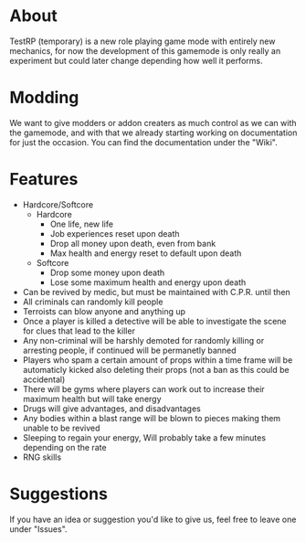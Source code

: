 # About

TestRP (temporary) is a new role playing game mode with entirely new mechanics, for now the development of this gamemode is only really an experiment but could later change depending how well it performs.

# Modding

We want to give modders or addon creaters as much control as we can with the gamemode, and with that we already starting working on documentation for just the occasion. You can find the documentation under the "Wiki".

# Features

- Hardcore/Softcore
  - Hardcore
    - One life, new life
    - Job experiences reset upon death
    - Drop all money upon death, even from bank
    - Max health and energy reset to default upon death
  - Softcore
    - Drop some money upon death
    - Lose some maximum health and energy upon death
- Can be revived by medic, but must be maintained with C.P.R. until then
- All criminals can randomly kill people
- Terroists can blow anyone and anything up
- Once a player is killed a detective will be able to investigate the scene for clues that lead to the killer
- Any non-criminal will be harshly demoted for randomly killing or arresting people, if continued will be permanetly banned
- Players who spam a certain amount of props within a time frame will be automaticly kicked also deleting their props (not a ban as this could be accidental)
- There will be gyms where players can work out to increase their maximum health but will take energy
- Drugs will give advantages, and disadvantages
- Any bodies within a blast range will be blown to pieces making them unable to be revived
- Sleeping to regain your energy, Will probably take a few minutes depending on the rate
- RNG skills

# Suggestions

If you have an idea or suggestion you'd like to give us, feel free to leave one under "Issues".
